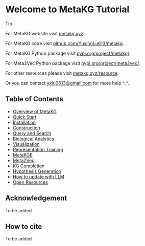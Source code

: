 # Welcome to MetaKG Tutorial

> [!TIP]
>
> For MetaKG website visit [metakg.xyz](http://www.metakg.xyz). 
>
> For MetaKG code visit [github.com/YuxingLu613/metakg](https://github.com/YuxingLu613/metakg). 
>
> For MetaKG Python package visit [pypi.org/project/metakg/](https://pypi.org/project/metakg/).
>
> For Meta2Vec Python package visit [pypi.org/project/meta2vec/](https://pypi.org/project/meta2vec/).
>
> For other resources please visit [metakg.xyz/resource](http://www.metakg.xyz/resource).
>
> Or you can contact [yxlu0613@gmail.com](mailto:yxlu0613@gmail.com) for more help ^_^.



## Table of Contents

* [Overview of MetaKG](./about.md)
* [Quick Start](./starter.md)
* [Installation](./install.md)
* [Construction](./construction.md)
* [Query and Search](./querysearch.md)
* [Biological Analytics](./analysis.md)
* [Visualization](./visualization.md)
* [Representation Training](./training.md)
* [MetaKGE](./kge.md)
* [Meta2Vec](./meta2vec.md)
* [KG Completion](./predict.md)
* [Hypothesis Generation](./hypothesis.md)
* [How to update with LLM](./llm.md)
* [Open Resources](./openresources.md)



## Acknowledgement

To be added



## How to cite

To be added

